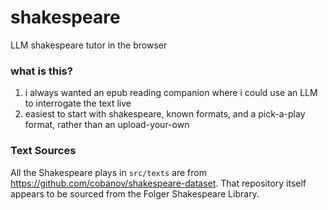 # shakespeare
LLM shakespeare tutor in the browser

### what is this?
1. i always wanted an epub reading companion where i could use an LLM to interrogate the text live
2. easiest to start with shakespeare, known formats, and a pick-a-play format, rather than an upload-your-own

### Text Sources
All the Shakespeare plays in `src/texts` are from https://github.com/cobanov/shakespeare-dataset. That repository itself appears to be sourced from the Folger Shakespeare Library.
